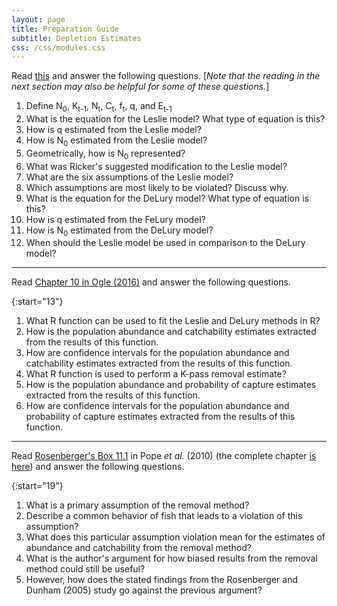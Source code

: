 ```yaml
---
layout: page
title: Preparation Guide
subtitle: Depletion Estimates
css: /css/modules.css
---
```


Read [this](NOTES/Depletion) and answer the following questions. [*Note that the reading in the next section may also be helpful for some of these questions.*]

1. Define N<sub>0</sub>, K<sub>t-1</sub>, N<sub>t</sub>, C<sub>t</sub>, f<sub>t</sub>, q, and E<sub>t-1</sub>
1. What is the equation for the Leslie model? What type of equation is this?
1. How is q estimated from the Leslie model?
1. How is N<sub>0</sub> estimated from the Leslie model?
1. Geometrically, how is N<sub>0</sub> represented?
1. What was Ricker's suggested modification to the Leslie model?
1. What are the six assumptions of the Leslie model?
1. Which assumptions are most likely to be violated? Discuss why.
1. What is the equation for the DeLury model? What type of equation is this?
1. How is q estimated from the FeLury model?
1. How is N<sub>0</sub> estimated from the DeLury model?
1. When should the Leslie model be used in comparison to the DeLury model?

----

Read [Chapter 10 in Ogle (2016)](RESOURCES/Ogle_Depletion.pdf) and answer the following questions.

{:start="13"}
1. What R function can be used to fit the Leslie and DeLury methods in R?
1. How is the population abundance and catchability estimates extracted from the results of this function.
1. How are confidence intervals for the population abundance and catchability estimates extracted from the results of this function.
1. What R function is used to perform a K-pass removal estimate?
1. How is the population abundance and probability of capture estimates extracted from the results of this function.
1. How are confidence intervals for the population abundance and probability of capture estimates extracted from the results of this function.

----

Read [Rosenberger's Box 11.1](Popeetal-2010-Box11-1.pdf) in Pope *et al.* (2010) (the complete chapter [is here](http://www.fs.fed.us/rm/pubs_other/rmrs_2010_pope_k001.pdf)) and answer the following questions.

{:start="19"}
1. What is a primary assumption of the removal method?
1. Describe a common behavior of fish that leads to a violation of this assumption?
1. What does this particular assumption violation mean for the estimates of abundance and catchability from the removal method?
1. What is the author's argument for how biased results from the removal method could still be useful?
1. However, how does the stated findings from the Rosenberger and Dunham (2005) study go against the previous argument?
